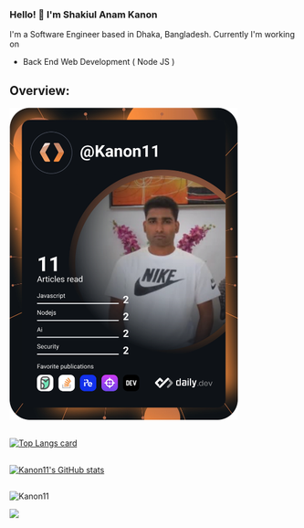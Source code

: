 ### Hello! 👋 I'm Shakiul Anam Kanon

I'm a Software Engineer based in Dhaka, Bangladesh. Currently I'm working on 
- Back End Web Development ( Node JS )
## Overview:
<a href="https://app.daily.dev/Kanon11"><img src="https://github.com/Kanon11/Kanon11/blob/main/devcard.svg" width="400" alt="Kanon11's Dev Card"/></a>
##
[![Top Langs card](https://github-readme-stats.vercel.app/api/top-langs/?username=Kanon11&layout=compact&theme=dracula&hide=html)](https://github.com/Kanon11?tab=repositories)
##
[![Kanon11's GitHub stats](https://github-readme-stats.vercel.app/api?username=Kanon11&show_icons=true&theme=dracula)](https://github.com/Kanon11?tab=repositories)


##

<p align="left"> <img src="https://komarev.com/ghpvc/?username=Kanon11&label=Profile%20views&color=0e75b6&style=flat" alt="Kanon11" /></p>

[![](https://badges.pufler.dev/visits/Kanon11/Kanon11)](https://github.com/Kanon11)


